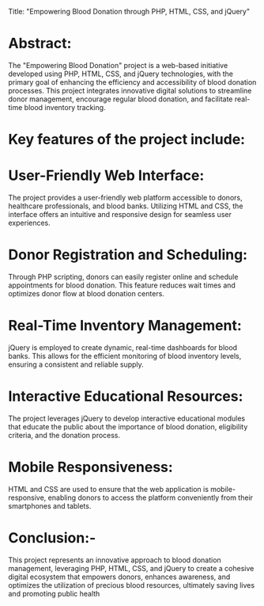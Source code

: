 Title: "Empowering Blood Donation through PHP, HTML, CSS, and jQuery"

# Abstract:

The "Empowering Blood Donation" project is a web-based initiative developed using PHP, HTML, CSS, and jQuery technologies, with the primary goal of enhancing the efficiency and accessibility of blood donation processes. This project integrates innovative digital solutions to streamline donor management, encourage regular blood donation, and facilitate real-time blood inventory tracking.

# Key features of the project include:

# User-Friendly Web Interface:
The project provides a user-friendly web platform accessible to donors, healthcare professionals, and blood banks. Utilizing HTML and CSS, the interface offers an intuitive and responsive design for seamless user experiences.

# Donor Registration and Scheduling:
Through PHP scripting, donors can easily register online and schedule appointments for blood donation. This feature reduces wait times and optimizes donor flow at blood donation centers.

# Real-Time Inventory Management: 
jQuery is employed to create dynamic, real-time dashboards for blood banks. This allows for the efficient monitoring of blood inventory levels, ensuring a consistent and reliable supply.

# Interactive Educational Resources: 
The project leverages jQuery to develop interactive educational modules that educate the public about the importance of blood donation, eligibility criteria, and the donation process.

# Mobile Responsiveness: 
HTML and CSS are used to ensure that the web application is mobile-responsive, enabling donors to access the platform conveniently from their smartphones and tablets.


# Conclusion:-
This project represents an innovative approach to blood donation management, leveraging PHP, HTML, CSS, and jQuery to create a cohesive digital ecosystem that empowers donors, enhances awareness, and optimizes the utilization of precious blood resources, ultimately saving lives and promoting public health
